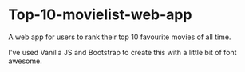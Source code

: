 # Top-10-movielist-web-app

A web app for users to rank their top 10 favourite movies of all time.

I've used Vanilla JS and Bootstrap to create this with a little bit of font awesome.
